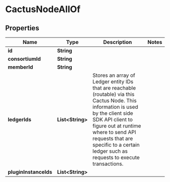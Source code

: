 

# CactusNodeAllOf


## Properties

| Name | Type | Description | Notes |
|------------ | ------------- | ------------- | -------------|
|**id** | **String** |  |  |
|**consortiumId** | **String** |  |  |
|**memberId** | **String** |  |  |
|**ledgerIds** | **List&lt;String&gt;** | Stores an array of Ledger entity IDs that are reachable (routable) via this Cactus Node. This information is used by the client side SDK API client to figure out at runtime where to send API requests that are specific to a certain ledger such as requests to execute transactions. |  |
|**pluginInstanceIds** | **List&lt;String&gt;** |  |  |



